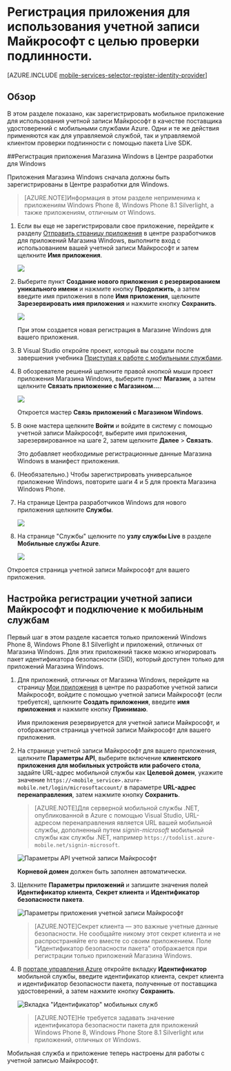<properties 
	pageTitle="Регистрация для проверки подлинности Microsoft: мобильные службы" 
	description="Узнайте, как зарегистрироваться, чтобы использовать аутентификацию Майкрософт в приложении мобильных служб Azure." 
	authors="ggailey777" 
	services="mobile-services" 
	documentationCenter="Mobile" 
	manager="dwrede" 
	editor=""/>

<tags 
	ms.service="mobile-services" 
	ms.workload="mobile" 
	ms.tgt_pltfrm="NA" 
	ms.devlang="multiple" 
	ms.topic="article" 
	ms.date="06/14/2015" 
	ms.author="glenga"/>

# Регистрация приложения для использования учетной записи Майкрософт с целью проверки подлинности.

[AZURE.INCLUDE [mobile-services-selector-register-identity-provider](../../includes/mobile-services-selector-register-identity-provider.md)]

## Обзор 

В этом разделе показано, как зарегистрировать мобильное приложение для использования учетной записи Майкрософт в качестве поставщика удостоверений с мобильными службами Azure. Одни и те же действия применяются как для управляемой службой, так и управляемой клиентом проверки подлинности с помощью пакета Live SDK.

##Регистрация приложения Магазина Windows в Центре разработки для Windows

Приложения Магазина Windows сначала должны быть зарегистрированы в Центре разработки для Windows.

>[AZURE.NOTE]Информация в этом разделе неприменима к приложениям Windows Phone 8, Windows Phone 8.1 Silverlight, а также приложениям, отличным от Windows.

1. Если вы еще не зарегистрировали свое приложение, перейдите к разделу [Отправить страницу приложения] в центре разработчиков для приложений Магазина Windows, выполните вход с использованием вашей учетной записи Майкрософт и затем щелкните **Имя приложения**.

   	![](./media/mobile-services-how-to-register-microsoft-authentication/mobile-services-submit-win8-app.png)

2. Выберите пункт **Создание нового приложения с резервированием уникального имени** и нажмите кнопку **Продолжить**, а затем введите имя приложения в поле **Имя приложения**, щелкните **Зарезервировать имя приложения** и нажмите кнопку **Сохранить**.

   	![](./media/mobile-services-how-to-register-microsoft-authentication/mobile-services-win8-app-name.png)

   	При этом создается новая регистрация в Магазине Windows для вашего приложения.

3. В Visual Studio откройте проект, который вы создали после завершения учебника [Приступая к работе с мобильными службами](mobile-services-dotnet-backend-windows-store-dotnet-get-started.md).

4. В обозревателе решений щелкните правой кнопкой мыши проект приложения Магазина Windows, выберите пункт **Магазин**, а затем щелкните **Связать приложение с Магазином...**.

  	![](./media/mobile-services-how-to-register-microsoft-authentication/mobile-services-store-association.png)

   	Откроется мастер **Связь приложений с Магазином Windows**.

5. В окне мастера щелкните **Войти** и войдите в систему с помощью учетной записи Майкрософт, выберите имя приложения, зарезервированное на шаге 2, затем щелкните **Далее** > **Связать**.

   	Это добавляет необходимые регистрационные данные Магазина Windows в манифест приложения.

6. (Необязательно.) Чтобы зарегистрировать универсальное приложение Windows, повторите шаги 4 и 5 для проекта Магазина Windows Phone.

6. На странице Центра разработчиков Windows для нового приложения щелкните **Службы**.

   	![](./media/mobile-services-how-to-register-microsoft-authentication/mobile-services-win8-edit-app.png)

7. На странице "Службы" щелкните по **узлу службы Live** в разделе **Мобильные службы Azure**.

	![](./media/mobile-services-how-to-register-microsoft-authentication/mobile-services-win8-edit2-app.png)

Откроется страница учетной записи Майкрософт для вашего приложения.

## Настройка регистрации учетной записи Майкрософт и подключение к мобильным службам

Первый шаг в этом разделе касается только приложений Windows Phone 8, Windows Phone 8.1 Silverlight и приложений, отличных от Магазина Windows. Для этих приложений также можно игнорировать пакет идентификатора безопасности (SID), который доступен только для приложений Магазина Windows.

1. Для приложений, отличных от Магазина Windows, перейдите на страницу <a href="http://go.microsoft.com/fwlink/p/?LinkId=262039" target="_blank">Мои приложения</a> в центре по разработке учетной записи Майкрософт, войдите с помощью учетной записи Майкрософт (если требуется), щелкните **Создать приложения**, введите **имя приложения** и нажмите кнопку **Принимаю**.

   	Имя приложения резервируется для учетной записи Майкрософт, и отображается страница учетной записи Майкрософт для вашего приложения.

2. На странице учетной записи Майкрософт для вашего приложения, щелкните **Параметры API**, выберите включение **клиентского приложения для мобильных устройств или рабочего стола**, задайте URL-адрес мобильной службы как **Целевой домен**, укажите значение `https://<mobile_service>.azure-mobile.net/login/microsoftaccount/` в параметре **URL-адрес перенаправления**, затем нажмите кнопку **Сохранить**.

	 >[AZURE.NOTE]Для серверной мобильной службы .NET, опубликованной в Azure с помощью Visual Studio, URL-адресом перенаправления является URL вашей мобильной службы, дополненный путем _signin-microsoft_ мобильной службы как службы .NET, например `https://todolist.azure-mobile.net/signin-microsoft`.

    ![Параметры API учетной записи Майкрософт](./media/mobile-services-how-to-register-microsoft-authentication/mobile-services-win8-app-push-auth-2.png)

	**Корневой домен** должен быть заполнен автоматически.

4. Щелкните **Параметры приложений** и запишите значения полей **Идентификатор клиента**, **Секрет клиента** и **Идентификатор безопасности пакета**.
	
   	![Параметры приложения учетной записи Майкрософт](./media/mobile-services-how-to-register-microsoft-authentication/mobile-services-win8-app-push-auth.png)
	
	
    > [AZURE.NOTE]Секрет клиента — это важные учетные данные безопасности. Не сообщайте никому этот секрет клиента и не распространяйте его вместе со своим приложением. Поле "Идентификатор безопасности пакета" отображается при регистрации только приложений Магазина Windows.

4. В [портале управления Azure] откройте вкладку **Идентификатор** мобильной службы, введите идентификатор клиента, секрет клиента и идентификатор безопасности пакета, полученные от поставщика удостоверений, а затем нажмите кнопку **Сохранить**.

 	![Вкладка "Идентификатор" мобильных служб](./media/mobile-services-how-to-register-microsoft-authentication/mobile-services-identity-tab.png)
	
	>[AZURE.NOTE]Не требуется задавать значение идентификатора безопасности пакета для приложений Windows Phone 8, Windows Phone Store 8.1 Silverlight или приложений, отличных от Windows.
	
Мобильная служба и приложение теперь настроены для работы с учетной записью Майкрософт.

<!-- Anchors. -->

<!-- Images. -->

<!-- URLs. -->

[Отправить страницу приложения]: http://go.microsoft.com/fwlink/p/?LinkID=266582
[My Applications]: http://go.microsoft.com/fwlink/p/?LinkId=262039

[портале управления Azure]: https://manage.windowsazure.com/
 

<!---HONumber=July15_HO4-->